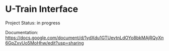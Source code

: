 <h1>U-Train Interface</h1>

Project Status:  in progress 

Documentation: https://docs.google.com/document/d/1ydXdu1GTUevtnLdOYo8bkMAjRQyXn6GpZxvUo5MoHhw/edit?usp=sharing
